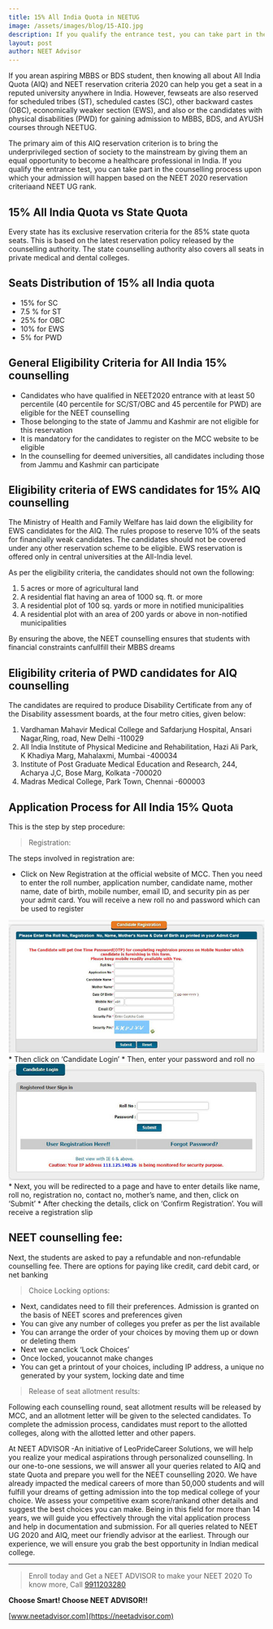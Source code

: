 ```yaml
---
title: 15% All India Quota in NEETUG
image: /assets/images/blog/15-AIQ.jpg
description: If you qualify the entrance test, you can take part in the counselling process upon which your admission will happen based on the NEET 2020 reservation criteriaand NEET UG rank.
layout: post
author: NEET Advisor
---
```


If you arean aspiring MBBS or BDS student, then knowing all about All India Quota (AIQ) and NEET reservation criteria 2020 can help you get a seat in a reputed university anywhere in India. However, fewseats are also reserved for scheduled tribes (ST), scheduled castes (SC), other backward castes (OBC), economically weaker section (EWS), and also or the candidates with physical disabilities (PWD) for gaining admission to MBBS, BDS, and AYUSH courses through NEETUG.

The primary aim of this AIQ reservation criterion is to bring the underprivileged section of society to the mainstream by giving them an equal opportunity to become a healthcare professional in India. If you qualify the entrance test, you can take part in the counselling process upon which your admission will happen based on the NEET 2020 reservation criteriaand NEET UG rank.

## 15% All India Quota vs State Quota

Every state has its exclusive reservation criteria for the 85% state quota seats. This is based on the latest reservation policy released by the counselling authority. The state counselling authority also covers all seats in private medical and dental colleges.

## Seats Distribution of 15% all India quota

* 15% for SC
* 7.5 % for ST
* 25% for OBC
* 10% for EWS
* 5% for PWD

## General Eligibility Criteria for All India 15% counselling

* Candidates who have qualified in NEET2020 entrance with at least 50 percentile (40 percentile for SC/ST/OBC and 45 percentile for PWD) are eligible for the NEET counselling
* Those belonging to the state of Jammu and Kashmir are not eligible for this reservation
* It is mandatory for the candidates to register on the MCC website to be eligible
* In the counselling for deemed universities, all candidates including those from Jammu and Kashmir can participate

## Eligibility criteria of EWS candidates for 15% AIQ counselling

The Ministry of Health and Family Welfare has laid down the eligibility for EWS candidates for the AIQ. The rules propose to reserve 10% of the seats for financially weak candidates. The candidates should not be covered under any other reservation scheme to be eligible. EWS reservation is offered only in central universities at the All-India level.

As per the eligibility criteria, the candidates should not own the following:
1. 5 acres or more of agricultural land
2. A residential flat having an area of 1000 sq. ft. or more
3. A residential plot of 100 sq. yards or more in notified municipalities
4. A residential plot with an area of 200 yards or above in non-notified municipalities

By ensuring the above, the NEET counselling ensures that students with financial constraints canfullfill their MBBS dreams

## Eligibility criteria of PWD candidates for AIQ counselling

The candidates are required to produce Disability Certificate from any of the Disability assessment boards, at the four metro cities, given below:
1. Vardhaman Mahavir Medical College and Safdarjung Hospital, Ansari Nagar,Ring, road, New Delhi -110029
2. All India Institute of Physical Medicine and Rehabilitation, Hazi Ali Park, K Khadiya Marg, Mahalaxmi, Mumbai -400034
3. Institute of Post Graduate Medical Education and Research, 244, Acharya J,C, Bose Marg, Kolkata -700020
4. Madras Medical College, Park Town, Chennai -600003

## Application Process for All India 15% Quota

This is the step by step procedure:

>Registration:

The steps involved in registration are:
* Click on New Registration at the official website of MCC. Then you need to enter the roll number, application number, candidate name, mother name, date of birth, mobile number, email ID, and security pin as per your admit card. You will receive a new roll no and password which can be used to register
<img src="/assets/images/blog/15-aiq-02.jpg" alt="NEET 15% quota registration" style="" />
* Then click on ‘Candidate Login’
* Then, enter your password and roll no
<img src="/assets/images/blog/15-aiq-03.jpg" alt="NEET 15% quota registration Roll No" style="" />
* Next, you will be redirected to a page and have to enter details like name, roll no, registration no, contact no, mother’s name, and then, click on ‘Submit’
* After checking the details, click on ‘Confirm Registration’. You will receive a registration slip

## NEET counselling fee:

Next, the students are asked to pay a refundable and non-refundable counselling fee. There are options for paying like credit, card debit card, or net banking

>Choice Locking options:
* Next, candidates need to fill their preferences. Admission is granted on the basis of NEET scores and preferences given
* You can give any number of colleges you prefer as per the list available
* You can arrange the order of your choices by moving them up or down or deleting them
* Next we canclick ‘Lock Choices’
* Once locked, youcannot make changes
* You can get a printout of your choices, including IP address, a unique no generated by your system, locking date and time

>Release of seat allotment results: 

Following each counselling round, seat allotment results will be released by MCC, and an allotment letter will be given to the selected candidates. To complete the admission process, candidates must report to the allotted colleges, along with the allotted letter and other papers.

At NEET ADVISOR -An initiative of LeoPrideCareer Solutions, we will help you realize your medical aspirations through personalized counselling. In our one-to-one sessions, we will answer all your queries related to AIQ and state Quota and prepare you well for the NEET counselling 2020. We have already impacted the medical careers of more than 50,000 students and will fulfill your dreams of getting admission into the top medical college of your choice. We assess your competitive exam score/rankand other details and suggest the best choices you can make. Being in this field for more than 14 years, we will guide you effectively through the vital application process and help in documentation and submission. For all queries related to NEET UG 2020 and AIQ, meet our friendly advisor at the earliest. Through our experience, we will ensure you grab the best opportunity in Indian medical college.


<hr>

>Enroll today and Get a NEET ADVISOR to make your NEET 2020 To know more, Call [9911203280](tel:9911203280)


**Choose Smart! Choose NEET ADVISOR!!**

[www.neetadvisor.com](https://neetadvisor.com)